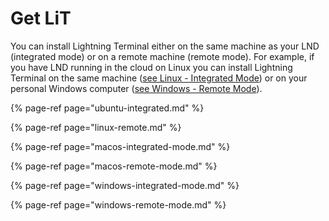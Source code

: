 # Get LiT

You can install Lightning Terminal either on the same machine as your LND \(integrated mode\) or on a remote machine \(remote mode\). For example, if you have LND running in the cloud on Linux you can install Lightning Terminal on the same machine \([see Linux - Integrated Mode](ubuntu-integrated.md)\) or on your personal Windows computer \([see Windows - Remote Mode](windows-remote-mode.md)\).

{% page-ref page="ubuntu-integrated.md" %}

{% page-ref page="linux-remote.md" %}

{% page-ref page="macos-integrated-mode.md" %}

{% page-ref page="macos-remote-mode.md" %}

{% page-ref page="windows-integrated-mode.md" %}

{% page-ref page="windows-remote-mode.md" %}


